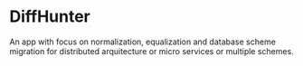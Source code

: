 # DiffHunter

An app with focus on normalization, equalization and database scheme migration for distributed arquitecture or micro services or multiple schemes.
